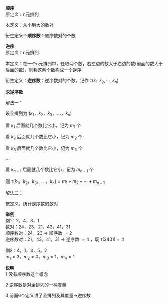 **顺序**    
原定义：n元排列    
    
本定义：从小到大的数对    
    
~~衍生定义：**顺序数**：顺序数对的个数~~    
    
**逆序**    
原定义：n元排列    
    
本定义：在一个n元排列中，任取两个数，若左边的数大于右边的数(前面的数大于后面的数)，则称这两个数构成一个逆序    
    
衍生定义：**逆序数**：逆序数对的个数，记作 $\tau{(k_1,k_2,\cdots,k_n)}$     
    
**求逆序数**    
    
解法一：    
    
设全排列为 $(k_1，k_2，k_3，\cdots，k_n)$     
    
看 $k_1$ 后面就几个数比它小，记为 $m_1$ 个    
    
看 $k_2$ 后面就几个数比它小，记为 $m_2$ 个    
    
看 $k_3$ 后面就几个数比它小，记为 $m_3$ 个    
    
 $\cdots$     
    
看 $k_{n-1}$ 后面就几个数比它小，记为 $m_{n-1}$ 个    
    
则 $\tau{(k_1，k_2，k_3，\cdots，k_n)}=m_1+m_2+\cdots+m_{n-1}$     
    
解法二：    
    
按定义，统计逆序数的数对    
    
**举例**    
例1：2，4，3，1    
数对：24，23，21，43，41，31    
顺序数对：24，23 $\Rightarrow$ 顺序数 $=2$     
逆序数对：21，43，41，31 $\Rightarrow$ 逆序数 $=4$ ，既 $\tau(2431)=4$     
    
例2：4，1，3，5，2    
 $m_1=3，m_2=0，m_3=1，m_4=1$     
    
**说明**    
1 没有顺序数这个概念    
    
2 逆序数是对全排列的一种度量    
    
3 前面6个定义讲了全排列及其度量→逆序数    
